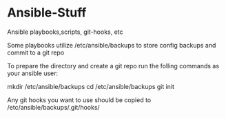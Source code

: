 # Ansible-Stuff
Ansible playbooks,scripts, git-hooks, etc

Some playbooks utilize /etc/ansible/backups to store config backups and commit to a git repo

To prepare the directory and create a git repo run the folling commands as your ansible user:

mkdir /etc/ansible/backups
cd /etc/ansible/backups
git init

Any git hooks you want to use should be copied to /etc/ansible/backups/.git/hooks/

